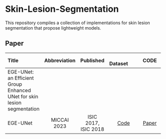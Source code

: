 # Skin-Lesion-Segmentation
This repository compiles a collection of implementations for skin lesion segmentation that propose lightweight models.



## Paper
| Title| Abbreviation| Published | &emsp;&emsp;Dataset&emsp;&emsp;| CODE | PDF             |
| :---------| :------------------------------:| :----------------------: | :-------------------------------------------------------------------------:| :--------------------: |  :--------------- |
|EGE-UNet: an Efficient Group Enhanced UNet for skin lesion segmentation
|EGE-UNet|MICCAI 2023|ISIC 2017, ISIC 2018|[Code](https://github.com/JCruan519/EGE-UNet)|[Paper](https://arxiv.org/pdf/2307.08473)|
